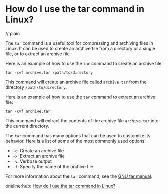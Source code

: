 # How do I use the tar command in Linux?
// plain

The `tar` command is a useful tool for compressing and archiving files in Linux. It can be used to create an archive file from a directory or a single file, or to extract an archive file.

Here is an example of how to use the `tar` command to create an archive file:

```
tar -cvf archive.tar /path/to/directory
```

This command will create an archive file called `archive.tar` from the directory `/path/to/directory`.

Here is an example of how to use the `tar` command to extract an archive file:

```
tar -xvf archive.tar
```

This command will extract the contents of the archive file `archive.tar` into the current directory.

The `tar` command has many options that can be used to customize its behavior. Here is a list of some of the most commonly used options:

- `-c`: Create an archive file
- `-x`: Extract an archive file
- `-v`: Verbose output
- `-f`: Specify the name of the archive file

For more information about the `tar` command, see the [GNU tar manual](https://www.gnu.org/software/tar/manual/html_node/tar_toc.html).

onelinerhub: [How do I use the tar command in Linux?](https://onelinerhub.com/cli-tar/how-do-i-use-the-tar-command-in-linux)